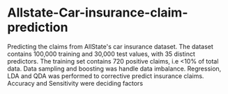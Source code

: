 # Allstate-Car-insurance-claim-prediction
Predicting the claims from AllState's car insurance dataset.
The dataset contains 100,000 training and 30,000 test values, with 35 distinct predictors. The training set contains 720 positive claims, i.e <10% of total data. Data sampling and boosting was handle data imbalance. 
Regression, LDA and QDA was performed to corrective predict insurance claims. 
Accuracy and Sensitivity were deciding factors
